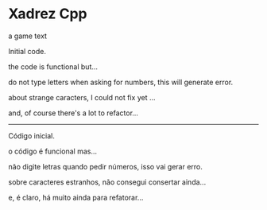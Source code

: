 # Xadrez Cpp
 a game text

Initial code.

the code is functional but...

do not type letters when asking for numbers, this will generate error.

about strange caracters, I could not fix yet ...

and, of course there's a lot to refactor...

--------------

Código inicial.

o código é funcional mas...

não digite letras quando pedir números, isso vai gerar erro.

sobre caracteres estranhos, não consegui consertar ainda...

e, é claro, há muito ainda para refatorar...